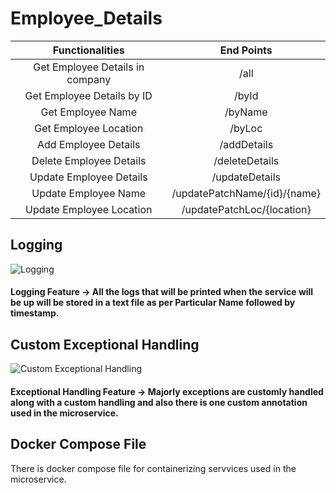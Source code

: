 # Employee_Details


|Functionalities|End Points|
|:--:|:--:|
|Get Employee Details in company|/all|
|Get Employee Details by ID|/byId|
|Get Employee Name|/byName|
|Get Employee Location|/byLoc|
|Add Employee Details|/addDetails|
|Delete Employee Details|/deleteDetails|
|Update Employee Details|/updateDetails|
|Update Employee Name|/updatePatchName/{id}/{name}|
|Update Employee Location|/updatePatchLoc/{location}|

## Logging
![Logging](https://github.com/DhyeyaPatel/Employee_Details/blob/main/EmployeeManagementSystem/images/Screenshot%20(7).png)

#### Logging Feature -> All the logs that will be printed when the service will be up will be stored in a text file as per Particular Name followed by timestamp. 

## Custom Exceptional Handling
![Custom Exceptional Handling](https://github.com/DhyeyaPatel/Employee_Details/blob/main/EmployeeManagementSystem/images/Screenshot%20(8).png)

#### Exceptional Handling Feature -> Majorly exceptions are customly handled along with a custom handling and also there is one custom annotation used in the microservice.

## Docker Compose File
There is docker compose file for containerizing servvices used in the microservice.

